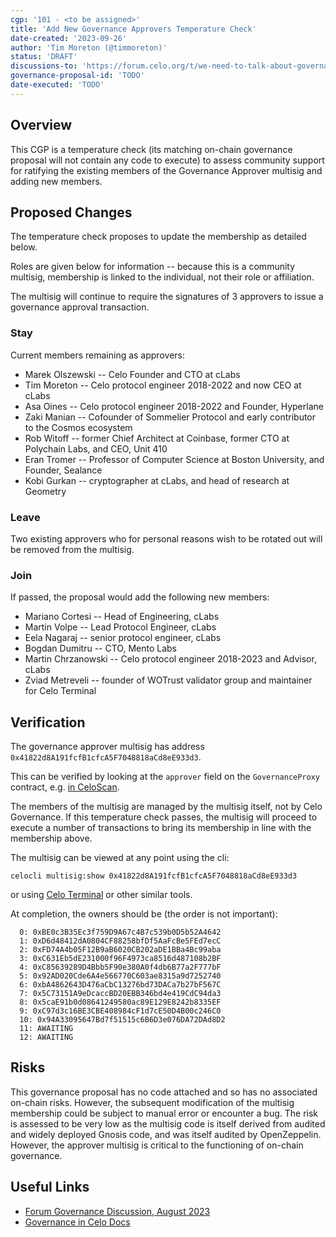 ```yaml
---
cgp: '101 - <to be assigned>'
title: 'Add New Governance Approvers Temperature Check'
date-created: '2023-09-26'
author: 'Tim Moreton (@timmoreton)'
status: 'DRAFT'
discussions-to: 'https://forum.celo.org/t/we-need-to-talk-about-governance/6409/4?u=tim'
governance-proposal-id: 'TODO'
date-executed: 'TODO'
---
```

<!-- Please view another completed proposal for reference on filling the above section. It is important the type is correct eg Number, String -->


## Overview

This CGP is a temperature check (its matching on-chain governance proposal will not contain any code to execute) to assess community support for ratifying the existing members of the Governance Approver multisig and adding new members. 

## Proposed Changes

The temperature check proposes to update the membership as detailed below.

Roles are given below for information -- because this is a community multisig, membership is linked to the individual, not their role or affiliation.

The multisig will continue to require the signatures of 3 approvers to issue a governance approval transaction. 

### Stay 

Current members remaining as approvers:

* Marek Olszewski -- Celo Founder and CTO at cLabs
* Tim Moreton -- Celo protocol engineer 2018-2022 and now CEO at cLabs
* Asa Oines -- Celo protocol engineer 2018-2022 and Founder, Hyperlane
* Zaki Manian -- Cofounder of Sommelier Protocol and early contributor to the Cosmos ecosystem
* Rob Witoff -- former Chief Architect at Coinbase, former CTO at Polychain Labs, and CEO, Unit 410
* Eran Tromer -- Professor of Computer Science at Boston University, and Founder, Sealance
* Kobi Gurkan -- cryptographer at cLabs, and head of research at Geometry

### Leave

Two existing approvers who for personal reasons wish to be rotated out will be removed from the multisig.

### Join

If passed, the proposal would add the following new members:

* Mariano Cortesi -- Head of Engineering, cLabs
* Martin Volpe -- Lead Protocol Engineer, cLabs
* Eela Nagaraj -- senior protocol engineer, cLabs
* Bogdan Dumitru -- CTO, Mento Labs
* Martin Chrzanowski -- Celo protocol engineer 2018-2023 and Advisor, cLabs
* Zviad Metreveli -- founder of WOTrust validator group and maintainer for Celo Terminal

## Verification

The governance approver multisig has address `0x41822d8A191fcfB1cfcA5F7048818aCd8eE933d3`.

This can be verified by looking at the `approver` field on the `GovernanceProxy` contract, e.g. [in CeloScan](https://celoscan.io/address/0xd533ca259b330c7a88f74e000a3faea2d63b7972#readProxyContract).

The members of the multisig are managed by the multisig itself, not by Celo Governance. If this temperature check passes, the multisig will proceed to execute a number of transactions to bring its membership in line with the membership above.   

The multisig can be viewed at any point using the cli:

```celocli multisig:show 0x41822d8A191fcfB1cfcA5F7048818aCd8eE933d3```

or using [Celo Terminal](https://celoterminal.com) or other similar tools.

At completion, the owners should be (the order is not important):

```
  0: 0xBE0c3B35Ec3f759D9A67c4B7c539b0D5b52A4642
  1: 0xD6d48412dA0804CF88258bfDf5AaFcBe5FEd7ecC
  2: 0xFD74A4b05F12B9aB6020CB202aDE1BBa4Bc99aba
  3: 0xC631Eb5dE231000f96F4973ca8516d487108b2BF
  4: 0xC85639289D4Bbb5F90e380A0f4db6B77a2F777bF
  5: 0x92AD020Cde6A4e566770C603ae8315a9d7252740
  6: 0xbA4862643D476aCbC13276bd73DACa7b27bF567C
  7: 0x5C73151A9eDcaccBD20EBB346bd4e419CdC94da3
  8: 0x5caE91b0d08641249580ac89E129E8242b8335EF
  9: 0xC97d3c16BE3CBE408984cF1d7cE50D4B00c246C0
  10: 0x94A33095647Bd7f51515c6B6D3e076DA72DAd8D2
  11: AWAITING
  12: AWAITING
```

## Risks

This governance proposal has no code attached and so has no associated on-chain risks. However, the subsequent modification of the multisig membership could be subject to manual error or encounter a bug. The risk is assessed to be very low as the multisig code is itself derived from audited and widely deployed Gnosis code, and was itself audited by OpenZeppelin. However, the approver multisig is critical to the functioning of on-chain governance.

## Useful Links

* [Forum Governance Discussion, August 2023](https://forum.celo.org/t/we-need-to-talk-about-governance/6409)
* [Governance in Celo Docs](https://docs.celo.org/protocol/governance)
